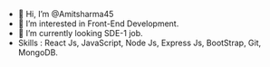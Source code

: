 - 👋 Hi, I’m @Amitsharma45
- 👀 I’m interested in Front-End Development.
- 🌱 I’m currently looking SDE-1 job.
-  Skills : React Js, JavaScript, Node Js, Express Js, BootStrap, Git, MongoDB.

<!---
Amitsharma45/Amitsharma45 is a ✨ special ✨ repository because its `README.md` (this file) appears on your GitHub profile.
You can click the Preview link to take a look at your changes.
--->
